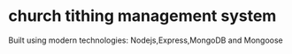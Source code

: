# church tithing management system

Built using modern technologies: Nodejs,Express,MongoDB and Mongoose
